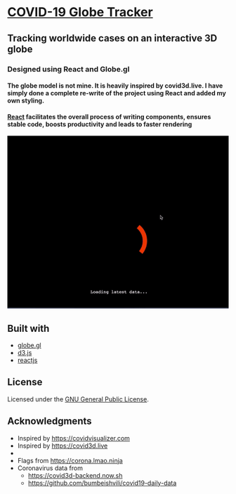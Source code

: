 # [COVID-19 Globe Tracker](https://tanmaylaud.github.io/covid19-globe-tracker)

## Tracking worldwide cases on an interactive 3D globe

### Designed using React and Globe.gl

#### The globe model is not mine. It is heavily inspired by covid3d.live. I have simply done a complete re-write of the project using React and added my own styling.

#### [React](https://reactjs.org) facilitates the overall process of writing components, ensures stable code, boosts productivity and leads to faster rendering

![demo](demo.gif)

## Built with

- [globe.gl](https://github.com/vasturiano/globe.gl)
- [d3.js](https://d3js.org/)
- [reactjs](https://reactjs.org)

## License

Licensed under the [GNU General Public License](LICENSE.md).

## Acknowledgments

- Inspired by https://covidvisualizer.com
- Inspired by https://covid3d.live
-
- Flags from https://corona.lmao.ninja
- Coronavirus data from
  - https://covid3d-backend.now.sh
  - https://github.com/bumbeishvili/covid19-daily-data
